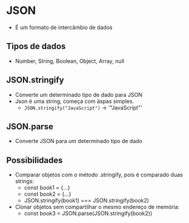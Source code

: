 # JSON
- É um formato de intercâmbio de dados

## Tipos de dados
- Number, String, Boolean, Object, Array, null

## JSON.stringify
- Converte um determinado tipo de dado para JSON
- Json é uma string, começa com àspas simples.
  - `JSON.stringify("JavaScript")` -> '"JavaScript"'

## JSON.parse
- Converte JSON para um determinado tipo de dado

## Possibilidades
- Comparar objetos com o método .stringify, pois é comparado duas strings:
  - const book1 = {...}
  - const book2 = {...}
  - JSON.stringify(book1) === JSON.stringify(book2)
- Clonar objetos sem compartilhar o mesmo endereço de memória: 
  - const book3 = JSON.parse(JSON.stringify(book2))